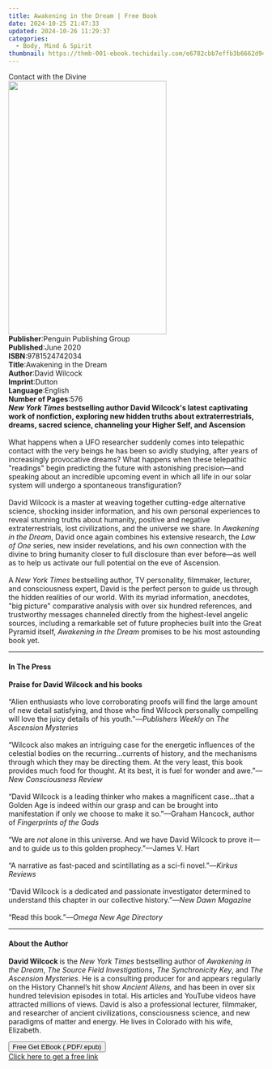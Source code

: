 ```yaml
---
title: Awakening in the Dream | Free Book
date: 2024-10-25 21:47:33
updated: 2024-10-26 11:29:37
categories:
  - Body, Mind & Spirit
thumbnail: https://thmb-001-ebook.techidaily.com/e6782cbb7effb3b6662d94da28780dc24c26cfbc32ca033af98ce1a3a6e276c5.jpg
---
```

<main id="book-container">
  <div class="flex flex-col">
    <div class="book-brief flex-1 py-6 px-4 sm:p-6 md:py-10 md:px-8">
      <!-- brief-->
      <div class="book-brief-main">Contact with the Divine</div>
    </div>
    <div
      class="book-meta-info flex-1 grid gap-4 col-start-1 col-end-3 row-start-1 sm:mb-6 sm:grid-cols-4 lg:gap-6 lg:col-start-2 lg:row-end-6 lg:row-span-6 lg:mb-0"
    >
      <div
        class="book-meta-info-left place-content-center mt-4 p-4 text-sm leading-6 col-start-2 col-span-2 dark:text-slate-400"
      >
        <img
          class="w-full h-500 object-cover rounded-lg sm:h-255 sm:col-span-2 lg:col-span-full"
          src="https://img-001-ebook.techidaily.com/f984c46a1e60f5f462488279c86dbe2db6ba53f35b93df2df51a0cd7be7a669e.jpg"
          alt=""
          width="312"
          height="500"
        />
      </div>
      <div
        class="book-meta-info-right mt-2 col-start-1 row-start-2 col-span-3 self-center"
      >
        <!-- meta data  -->
        <div class="flex flex-col px-4 md:px-8">
          <div class="flex-1">
            <strong>Publisher</strong>:<span class="px-2"
              >Penguin Publishing Group</span
            >
          </div>
          <div class="flex-1">
            <strong>Published</strong>:<span class="px-2">June 2020</span>
          </div>
          <div class="flex-1">
            <strong>ISBN</strong>:<span class="px-2">9781524742034</span>
          </div>
          <div class="flex-1">
            <strong>Title</strong>:<span class="px-2"
              >Awakening in the Dream</span
            >
          </div>
          <div class="flex-1">
            <strong>Author</strong>:<span class="px-2">David Wilcock</span>
          </div>
          <div class="flex-1">
            <strong>Imprint</strong>:<span class="px-2">Dutton</span>
          </div>
          <div class="flex-1">
            <strong>Language</strong>:<span class="px-2">English</span>
          </div>
          <div class="flex-1">
            <strong>Number of Pages</strong>:<span class="px-2">576</span>
          </div>
        </div>
      </div>
    </div>
    <div class="book-description flex-1 py-6 px-4 sm:p-6 md:py-10 md:px-8">
      <div class="book-description-main">
        <div accordion-content="" id="description">
          <b
            ><i>New York Times</i>&nbsp;bestselling author David Wilcock's
            latest captivating work of nonfiction, exploring new hidden truths
            about extraterrestrials, dreams, sacred science, channeling your
            Higher Self, and Ascension</b
          ><br />
          <b>&nbsp;</b><br />
          What happens when a UFO researcher suddenly comes into telepathic
          contact with the very beings he has been so avidly studying, after
          years of increasingly provocative dreams? What happens when these
          telepathic "readings" begin predicting the future with astonishing
          precision—and speaking about an incredible upcoming event in which all
          life in our solar system will undergo a spontaneous
          transfiguration?<br /><br />
          David Wilcock is a master at weaving together cutting-edge alternative
          science, shocking insider information, and his own personal
          experiences to reveal stunning truths about humanity, positive and
          negative extraterrestrials, lost civilizations, and the universe we
          share. In&nbsp;<i>Awakening in the Dream</i>, David once again
          combines his extensive research, the <i>Law of One</i> series, new
          insider revelations, and his own connection with the divine to bring
          humanity closer to full disclosure than ever before—as well as to help
          us activate our full potential on the eve of Ascension.<br /><br />
          A&nbsp;<i>New York Times</i>&nbsp;bestselling author, TV personality,
          filmmaker, lecturer, and consciousness expert, David is the perfect
          person to guide us through the hidden realities of our world. With its
          myriad information, anecdotes, "big picture" comparative analysis with
          over six hundred references, and trustworthy messages channeled
          directly from the highest-level angelic sources, including a
          remarkable set of future prophecies built into the Great Pyramid
          itself,&nbsp;<i>Awakening in the Dream&nbsp;</i>promises to be his
          most astounding book yet.
        </div>
        <div class="accordion-fader"></div>
      </div>
    </div>
    <div class="book-excerpts flex-1 py-6 px-4 sm:p-6 md:py-10 md:px-8">
      <!-- excerpts-->
      <div class="book-excerpts-main">
        <hr />
        <h4 class="placeholder placeholder-heading">
          <span>In The Press</span>
        </h4>
        <p>
          <b>Praise for&nbsp;David Wilcock and his books<br /></b><br />“Alien
          enthusiasts who love corroborating proofs will find the large amount
          of new detail satisfying, and those who find Wilcock personally
          compelling will love the juicy details of his youth.”—<i
            >Publishers Weekly </i
          >on<i> The Ascension Mysteries</i><br /><br />“Wilcock also makes an
          intriguing case for the energetic influences of the celestial bodies
          on the recurring...currents of history, and the mechanisms through
          which they may be directing them. At the very least, this book
          provides much food for thought. At its best, it is fuel for wonder and
          awe.”—<i>New Consciousness Review</i><br /><br />“David Wilcock is a
          leading thinker who makes a magnificent case...that a Golden Age is
          indeed within our grasp and can be brought into manifestation if only
          we choose to make it so.”—Graham Hancock, author of&nbsp;<i
            >Fingerprints of the Gods<br /></i
          ><br />“We are&nbsp;<i>not&nbsp;</i>alone in this universe. And we
          have David Wilcock to prove it—and to guide us to this golden
          prophecy.”—James V. Hart<br /><br />“A narrative as fast-paced and
          scintillating as a sci-fi novel.”—<i>Kirkus Reviews&nbsp;</i
          ><br /><br />“David Wilcock is a dedicated and passionate investigator
          determined to understand this chapter in our collective history.”—<i
            >New Dawn Magazine<br /></i
          ><br />“Read this book.”—<i>Omega New Age Directory<br /></i>
        </p>
      </div>
    </div>
    <div class="book-about-author flex-1 py-6 px-4 sm:p-6 md:py-10 md:px-8">
      <!-- about author-->
      <div class="book-main-author-main">
        <hr />
        <h4 class="placeholder placeholder-heading">
          <span>About the Author</span>
        </h4>
        <p>
          <b>David Wilcock&nbsp;</b>is the&nbsp;<i>New York Times</i
          >&nbsp;bestselling author of <i>Awakening in the Dream</i>,&nbsp;<i
            >The Source Field Investigations</i
          >,&nbsp;<i>The Synchronicity Key</i>, and&nbsp;<i
            >The Ascension Mysteries</i
          >. He is a consulting producer for and appears regularly on the
          History Channel’s hit show <i>Ancient Aliens, </i>and has been in over
          six hundred television episodes in total. His articles and YouTube
          videos have attracted millions of views. David is also a professional
          lecturer, filmmaker, and researcher of ancient civilizations,
          consciousness science, and new paradigms of matter and energy. He
          lives in Colorado with his wife, Elizabeth.
        </p>
      </div>
    </div>
    <div class="book-free-get flex-1 py-6 px-4 sm:p-6 md:py-10 md:px-8">
      <button
        id="btn-free-get"
        class="bg-blue-500 hover:bg-blue-700 text-white font-bold py-2 px-4 rounded"
      >
        Free Get EBook (.PDF/.epub)
      </button>
      <div id="countdown-display" class="px-2 text-lg mt-2"></div>
      <a
        id="free-link"
        class="hidden bg-blue-500 hover:bg-blue-700 text-white font-bold py-2 px-4 rounded"
        href="https://www.ebooks.com/en-us/book/95695314/awakening-in-the-dream/david-wilcock/"
        target="_blank"
        >Click here to get a free link</a
      >
    </div>
    <script>
      let countdownTime = 0;
      let countdownInterval = null;
      document
        .getElementById('btn-free-get')
        .addEventListener('click', startCountdown);
      function startCountdown() {
        countdownTime = new Date().getTime() + 60000 * 3;
        countdownInterval = setInterval(updateCountdown, 1000);
        document.getElementById('btn-free-get').disabled = true;
        document
          .getElementById('btn-free-get')
          .classList.add('bg-gray-500', 'cursor-not-allowed');
      }
      function updateCountdown() {
        let currentTime = new Date().getTime();
        let timeLeft = countdownTime - currentTime;
        let secondsLeft = Math.floor(timeLeft / 1000);
        document.getElementById('countdown-display').innerHTML =
          `Remaining time: ${secondsLeft} seconds.`;
        if (secondsLeft <= 0) {
          clearInterval(countdownInterval);
          document.getElementById('btn-free-get').classList.add('hidden');
          document.getElementById('free-link').classList.remove('hidden');
          document.getElementById('countdown-display').innerHTML = '';
        }
      }
    </script>
  </div>
</main>
